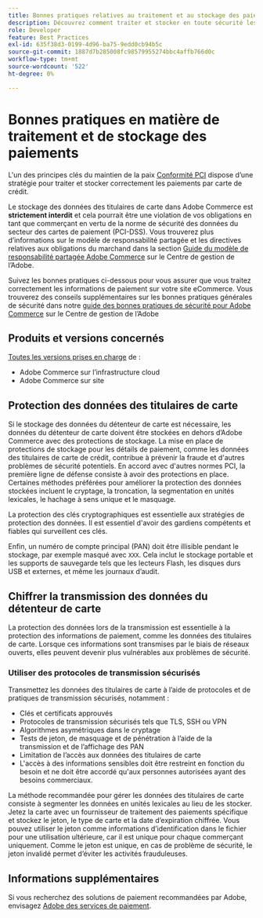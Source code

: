 ```yaml
---
title: Bonnes pratiques relatives au traitement et au stockage des paiements
description: Découvrez comment traiter et stocker en toute sécurité les informations de paiement
role: Developer
feature: Best Practices
exl-id: 635f38d3-0199-4d96-ba75-9edd0cb94b5c
source-git-commit: 1887d7b285008fc98579955274bbc4affb766d0c
workflow-type: tm+mt
source-wordcount: '522'
ht-degree: 0%

---
```


# Bonnes pratiques en matière de traitement et de stockage des paiements

L&#39;un des principes clés du maintien de la paix [Conformité PCI](https://experienceleague.adobe.com/docs/commerce-admin/start/compliance/payments/compliance-pci.html) dispose d’une stratégie pour traiter et stocker correctement les paiements par carte de crédit.

Le stockage des données des titulaires de carte dans Adobe Commerce est **strictement interdit** et cela pourrait être une violation de vos obligations en tant que commerçant en vertu de la norme de sécurité des données du secteur des cartes de paiement (PCI-DSS). Vous trouverez plus d’informations sur le modèle de responsabilité partagée et les directives relatives aux obligations du marchand dans la section [Guide du modèle de responsabilité partagée Adobe Commerce](https://www.adobe.com/content/dam/cc/en/trust-center/ungated/whitepapers/experience-cloud/adobe-commerce-shared-responsibilities-guide.pdf) sur le Centre de gestion de l’Adobe.

Suivez les bonnes pratiques ci-dessous pour vous assurer que vous traitez correctement les informations de paiement sur votre site eCommerce. Vous trouverez des conseils supplémentaires sur les bonnes pratiques générales de sécurité dans notre [guide des bonnes pratiques de sécurité pour Adobe Commerce](https://www.adobe.com/content/dam/cc/en/trust-center/ungated/whitepapers/experience-cloud/adobe-commerce-best-practices-guide.pdf) sur le Centre de gestion de l’Adobe

## Produits et versions concernés

[Toutes les versions prises en charge](../../../release/versions.md) de :

* Adobe Commerce sur l’infrastructure cloud
* Adobe Commerce sur site

## Protection des données des titulaires de carte

Si le stockage des données du détenteur de carte est nécessaire, les données du détenteur de carte doivent être stockées en dehors d’Adobe Commerce avec des protections de stockage. La mise en place de protections de stockage pour les détails de paiement, comme les données des titulaires de carte de crédit, contribue à prévenir la fraude et d&#39;autres problèmes de sécurité potentiels. En accord avec d&#39;autres normes PCI, la première ligne de défense consiste à avoir des protections en place. Certaines méthodes préférées pour améliorer la protection des données stockées incluent le cryptage, la troncation, la segmentation en unités lexicales, le hachage à sens unique et le masquage.

La protection des clés cryptographiques est essentielle aux stratégies de protection des données. Il est essentiel d&#39;avoir des gardiens compétents et fiables qui surveillent ces clés.

Enfin, un numéro de compte principal (PAN) doit être illisible pendant le stockage, par exemple masqué avec `XXX`. Cela inclut le stockage portable et les supports de sauvegarde tels que les lecteurs Flash, les disques durs USB et externes, et même les journaux d’audit.

## Chiffrer la transmission des données du détenteur de carte

La protection des données lors de la transmission est essentielle à la protection des informations de paiement, comme les données des titulaires de carte. Lorsque ces informations sont transmises par le biais de réseaux ouverts, elles peuvent devenir plus vulnérables aux problèmes de sécurité.

### Utiliser des protocoles de transmission sécurisés

Transmettez les données des titulaires de carte à l’aide de protocoles et de pratiques de transmission sécurisés, notamment :

* Clés et certificats approuvés
* Protocoles de transmission sécurisés tels que TLS, SSH ou VPN
* Algorithmes asymétriques dans le cryptage
* Tests de jeton, de masquage et de pénétration à l’aide de la transmission et de l’affichage des PAN
* Limitation de l’accès aux données des titulaires de carte
* L&#39;accès à des informations sensibles doit être restreint en fonction du besoin et ne doit être accordé qu&#39;aux personnes autorisées ayant des besoins commerciaux.

La méthode recommandée pour gérer les données des titulaires de carte consiste à segmenter les données en unités lexicales au lieu de les stocker. Jetez la carte avec un fournisseur de traitement des paiements spécifique et stockez le jeton, le type de carte et la date d’expiration chiffrée. Vous pouvez utiliser le jeton comme informations d’identification dans le fichier pour une utilisation ultérieure, car il est unique pour chaque commerçant uniquement. Comme le jeton est unique, en cas de problème de sécurité, le jeton invalidé permet d’éviter les activités frauduleuses.

## Informations supplémentaires

Si vous recherchez des solutions de paiement recommandées par Adobe, envisagez [Adobe des services de paiement](https://experienceleague.adobe.com/docs/commerce-merchant-services/payment-services/overview.html).
